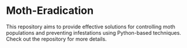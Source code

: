 # Moth-Eradication
This repository aims to provide effective solutions for controlling moth populations and preventing infestations using Python-based techniques. Check out the repository for more details.
